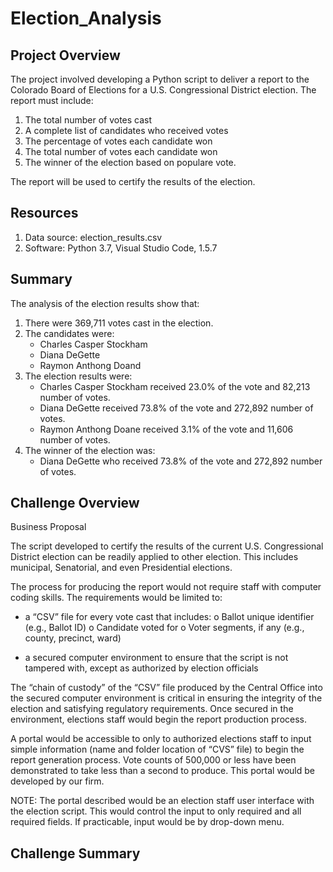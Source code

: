 # Election_Analysis

## Project Overview
The project involved developing a Python script to deliver a report to the Colorado Board of Elections for a U.S. Congressional District election.  The report must include: 
 1. The total number of votes cast
 2. A complete list of candidates who received votes
 3. The percentage of votes each candidate won
 4. The total number of votes each candidate won
 5. The winner of the election based on populare vote.

The report will be used to certify the results of the election. 

## Resources
 1. Data source:  election_results.csv
 2. Software: Python 3.7, Visual Studio Code, 1.5.7 

## Summary
The analysis of the election results show that:
1.  There were 369,711 votes cast in the election.
2.  The candidates were:
    - Charles Casper Stockham
    - Diana DeGette
    - Raymon Anthong Doand
3.  The election results were:
    - Charles Casper Stockham received 23.0% of the vote and 82,213 number of votes.
    - Diana DeGette received 73.8% of the vote and 272,892 number of votes.
    - Raymon Anthong Doane received 3.1% of the vote and 11,606 number of votes.
4.  The winner of the election was:
    - Diana DeGette who received 73.8% of the vote and 272,892 number of votes.
    
## Challenge Overview
Business Proposal

The script developed to certify the results of the current U.S. Congressional District election can be readily applied to other election. This includes municipal, Senatorial, and even Presidential elections. 

The process for producing the report would not require staff with computer coding skills.  The requirements would be limited to:
-	a “CSV” file for every vote cast that includes:
o	Ballot unique identifier (e.g., Ballot ID)
o	Candidate voted for 
o	Voter segments, if any (e.g., county, precinct, ward)

-	a secured computer environment to ensure that the script is not tampered with, except as authorized by election officials

The “chain of custody” of the “CSV” file produced by the Central Office into the secured computer environment is critical in ensuring the integrity of the election and satisfying regulatory requirements. Once secured in the environment, elections staff would begin the report production process. 

A portal would be accessible to only to authorized elections staff to input simple information (name and folder location of “CVS” file) to begin the report generation process.  Vote counts of 500,000 or less have been demonstrated to take less than a second to produce. This portal would be developed by our firm. 

NOTE:  The portal described would be an election staff user interface with the election script.  This would control the input to only required and all required fields.  If practicable, input would be by drop-down menu.

## Challenge Summary


